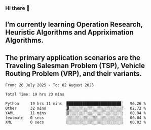 ### Hi there 👋
## I’m currently learning Operation Research, Heuristic Algorithms and Appriximation Algorithms.
## The primary application scenarios are the Traveling Salesman Problem (TSP), Vehicle Routing Problem (VRP), and their variants.
<!--START_SECTION:waka-->

```txt
From: 26 July 2025 - To: 02 August 2025

Total Time: 19 hrs 23 mins

Python     19 hrs 11 mins  ████████████████████████░   96.26 %
Other      32 mins         ▓░░░░░░░░░░░░░░░░░░░░░░░░   02.72 %
YAML       11 mins         ▒░░░░░░░░░░░░░░░░░░░░░░░░   00.94 %
textmate   0 secs          ░░░░░░░░░░░░░░░░░░░░░░░░░   00.04 %
XML        0 secs          ░░░░░░░░░░░░░░░░░░░░░░░░░   00.02 %
```

<!--END_SECTION:waka-->
<!--
**Bookervsky/Bookervsky** is a ✨ _special_ ✨ repository because its `README.md` (this file) appears on your GitHub profile.

Here are some ideas to get you started:

- 🔭 I’m currently working on ...
- 🌱 I’m currently learning ...
- 👯 I’m looking to collaborate on ...
- 🤔 I’m looking for help with ...
- 💬 Ask me about ...
- 📫 How to reach me: ...
- 😄 Pronouns: ...
- ⚡ Fun fact: ...
-->
